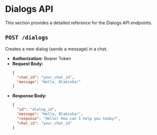 # Dialogs API

This section provides a detailed reference for the Dialogs API endpoints.

## `POST /dialogs`

Creates a new dialog (sends a message) in a chat.

- **Authorization:** Bearer Token
- **Request Body:**
  ```json
  {
    "chat_id": "your_chat_id",
    "message": "Hello, Blabinha!"
  }
  ```
- **Response Body:**
  ```json
  {
    "id": "dialog_id",
    "message": "Hello, Blabinha!",
    "response": "Hello! How can I help you today?",
    "chat_id": "your_chat_id"
  }
  ```
